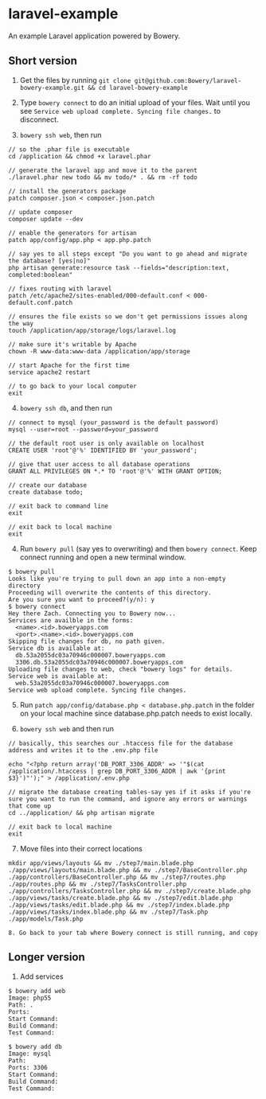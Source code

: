laravel-example
===============


An example Laravel application powered by Bowery.

## Short version

1. Get the files by running 
`git clone git@github.com:Bowery/laravel-bowery-example.git && cd laravel-bowery-example`

2. Type `bowery connect` to do an initial upload of your files. Wait until you see `Service web upload complete. Syncing file changes.` to disconnect.
3. `bowery ssh web`, then run 

```
// so the .phar file is executable
cd /application && chmod +x laravel.phar

// generate the laravel app and move it to the parent
./laravel.phar new todo && mv todo/* . && rm -rf todo

// install the generators package
patch composer.json < composer.json.patch

// update composer
composer update --dev

// enable the generators for artisan
patch app/config/app.php < app.php.patch

// say yes to all steps except "Do you want to go ahead and migrate the database? [yes|no]"
php artisan generate:resource task --fields="description:text, completed:boolean"

// fixes routing with laravel
patch /etc/apache2/sites-enabled/000-default.conf < 000-default.conf.patch

// ensures the file exists so we don't get permissions issues along the way
touch /application/app/storage/logs/laravel.log

// make sure it's writable by Apache
chown -R www-data:www-data /application/app/storage

// start Apache for the first time
service apache2 restart

// to go back to your local computer
exit

```
4. `bowery ssh db`, and then run

```
// connect to mysql (your_password is the default password)
mysql --user=root --password=your_password

// the default root user is only available on localhost
CREATE USER 'root'@'%' IDENTIFIED BY 'your_password';

// give that user access to all database operations
GRANT ALL PRIVILEGES ON *.* TO 'root'@'%' WITH GRANT OPTION;

// create our database
create database todo;

// exit back to command line
exit

// exit back to local machine
exit

```

4. Run `bowery pull` (say yes to overwriting) and then `bowery connect`. Keep connect running and open a new terminal window.

```
$ bowery pull
Looks like you're trying to pull down an app into a non-empty directory
Proceeding will overwrite the contents of this directory.
Are you sure you want to proceed?(y/n): y
$ bowery connect
Hey there Zach. Connecting you to Bowery now...
Services are availble in the forms:
  <name>.<id>.boweryapps.com
  <port>.<name>.<id>.boweryapps.com
Skipping file changes for db, no path given.
Service db is available at:
  db.53a2055dc03a70946c000007.boweryapps.com
  3306.db.53a2055dc03a70946c000007.boweryapps.com
Uploading file changes to web, check "bowery logs" for details.
Service web is available at:
  web.53a2055dc03a70946c000007.boweryapps.com
Service web upload complete. Syncing file changes.
```

5. Run `patch app/config/database.php < database.php.patch` in the folder on your local machine since database.php.patch needs to exist locally.

6. `bowery ssh web` and then run

```
// basically, this searches our .htaccess file for the database address and writes it to the .env.php file

echo "<?php return array('DB_PORT_3306_ADDR' => '"$(cat /application/.htaccess | grep DB_PORT_3306_ADDR | awk '{print $3}')"');" > /application/.env.php

// migrate the database creating tables-say yes if it asks if you're sure you want to run the command, and ignore any errors or warnings that come up
cd ../application/ && php artisan migrate

// exit back to local machine
exit

```

7. Move files into their correct locations

```
mkdir app/views/layouts && mv ./step7/main.blade.php ./app/views/layouts/main.blade.php && mv ./step7/BaseController.php ./app/controllers/BaseController.php && mv ./step7/routes.php ./app/routes.php && mv ./step7/TasksController.php ./app/controllers/TasksController.php && mv ./step7/create.blade.php ./app/views/tasks/create.blade.php && mv ./step7/edit.blade.php ./app/views/tasks/edit.blade.php && mv ./step7/index.blade.php ./app/views/tasks/index.blade.php && mv ./step7/Task.php ./app/models/Task.php

8. Go back to your tab where Bowery connect is still running, and copy 

```

## Longer version

1.  Add services
```
$ bowery add web
Image: php55
Path: .
Ports:
Start Command:
Build Command:
Test Command:

$ bowery add db
Image: mysql
Path:
Ports: 3306
Start Command:
Build Command:
Test Command:
```






